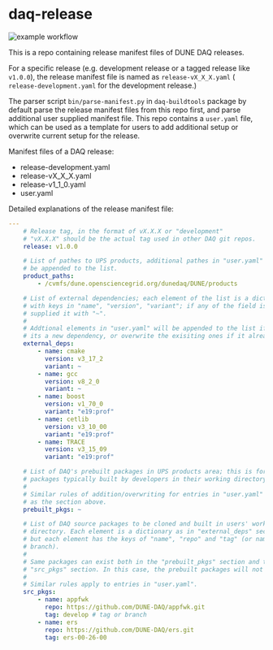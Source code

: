 # daq-release

![example workflow](https://github.com/github/docs/actions/workflows/main.yml/badge.svg)

This is a repo containing release manifest files of DUNE DAQ releases.

For a specific release (e.g. development release or a tagged release like
`v1.0.0`), the release manifest file is named as `release-vX_X_X.yaml` (
`release-development.yaml` for the development release.)

The parser script `bin/parse-manifest.py` in `daq-buildtools` package by default
parse the release manifest files from this repo first, and parse additional user
supplied manifest file. This repo contains a `user.yaml` file, which can be used
as a template for users to add additional setup or overwrite current setup for
the release.

Manifest files of a DAQ release:

* release-development.yaml
* release-vX_X_X.yaml
* release-v1_1_0.yaml
* user.yaml

Detailed explanations of the release manifest file:

```yaml
---
    # Release tag, in the format of vX.X.X or "development"
    # "vX.X.X" should be the actual tag used in other DAQ git repos.
    release: v1.0.0

    # List of pathes to UPS products, additional pathes in "user.yaml" will
    # be appended to the list.
    product_paths:
        - /cvmfs/dune.opensciencegrid.org/dunedaq/DUNE/products

    # List of external dependencies; each element of the list is a dictionary
    # with keys in "name", "version", "variant"; if any of the field is empty,
    # supplied it with "~".
    #
    # Addtional elements in "user.yaml" will be appended to the list if the
    # its a new dependency, or overwrite the exisiting ones if it already exists.
    external_deps:
        - name: cmake
          version: v3_17_2
          variant: ~
        - name: gcc
          version: v8_2_0
          variant: ~
        - name: boost
          version: v1_70_0
          variant: "e19:prof"
        - name: cetlib
          version: v3_10_00
          variant: "e19:prof"
        - name: TRACE
          version: v3_15_09
          variant: "e19:prof"

    # List of DAQ's prebuilt packages in UPS products area; this is for DAQ
    # packages typically built by developers in their working directory.
    #
    # Similar rules of addition/overwriting for entries in "user.yaml" apply
    # as the section above.
    prebuilt_pkgs: ~

    # List of DAQ source packages to be cloned and built in users' working
    # directory. Each element is a dictionary as in "external_deps" seciton,
    # but each element has the keys of "name", "repo" and "tag" (or name of the
    # branch).
    #
    # Same packages can exist both in the "prebuilt_pkgs" section and the
    # "src_pkgs" section. In this case, the prebuilt packages will not be setup.
    # 
    # Similar rules apply to entries in "user.yaml".
    src_pkgs:
        - name: appfwk
          repo: https://github.com/DUNE-DAQ/appfwk.git
          tag: develop # tag or branch
        - name: ers
          repo: https://github.com/DUNE-DAQ/ers.git
          tag: ers-00-26-00

```
